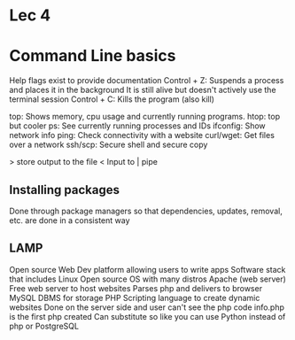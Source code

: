 # Lec 4
# Command Line basics
Help flags exist to provide documentation
Control + Z: Suspends a process and places it in the background 
	It is still alive but doesn't actively use the terminal session 
Control + C: Kills the program (also kill)

top: Shows memory, cpu usage and currently running programs. 
htop: top but cooler 
ps: See currently running processes and IDs
ifconfig: Show network info
ping: Check connectivity with a website
curl/wget: Get files over a network 
ssh/scp: Secure shell and secure copy

\> store output to the file
< Input to 
| pipe

## Installing packages
Done through package managers so that dependencies, updates, removal, etc. are done in a consistent way


## LAMP
Open source Web Dev platform allowing users to write apps
Software stack that includes
	Linux
		Open source OS with many distros
	Apache (web server)
		Free web server to host websites
		Parses php and delivers to browser
	MySQL
		DBMS for storage
	PHP 
		Scripting language to create dynamic websites
		Done on the server side and user can't see the php code
		info.php is the first php created
Can substitute so like you can use Python instead of php or PostgreSQL 

